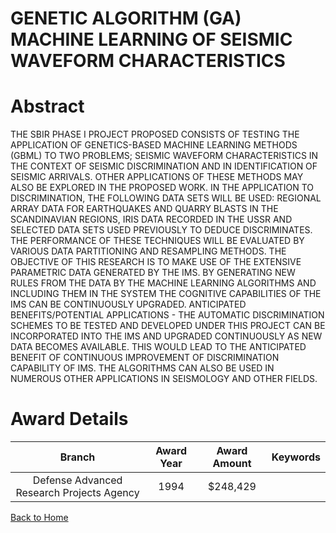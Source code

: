 
GENETIC ALGORITHM (GA) MACHINE LEARNING OF SEISMIC WAVEFORM CHARACTERISTICS
===========================================================================

# Abstract


THE SBIR PHASE I PROJECT PROPOSED CONSISTS OF TESTING THE APPLICATION OF GENETICS-BASED MACHINE LEARNING METHODS (GBML) TO TWO PROBLEMS; SEISMIC WAVEFORM CHARACTERISTICS IN THE CONTEXT OF SEISMIC DISCRIMINATION AND IN IDENTIFICATION OF SEISMIC ARRIVALS. OTHER APPLICATIONS OF THESE METHODS MAY ALSO BE EXPLORED IN THE PROPOSED WORK. IN THE APPLICATION TO DISCRIMINATION, THE FOLLOWING DATA SETS WILL BE USED: REGIONAL ARRAY DATA FOR EARTHQUAKES AND QUARRY BLASTS IN THE SCANDINAVIAN REGIONS, IRIS DATA RECORDED IN THE USSR AND SELECTED DATA SETS USED PREVIOUSLY TO DEDUCE DISCRIMINATES. THE PERFORMANCE OF THESE TECHNIQUES WILL BE EVALUATED BY VARIOUS DATA PARTITIONING AND RESAMPLING METHODS. THE OBJECTIVE OF THIS RESEARCH IS TO MAKE USE OF THE EXTENSIVE PARAMETRIC DATA GENERATED BY THE IMS. BY GENERATING NEW RULES FROM THE DATA BY THE MACHINE LEARNING ALGORITHMS AND INCLUDING THEM IN THE SYSTEM THE COGNITIVE CAPABILITIES OF THE IMS CAN BE CONTINUOUSLY UPGRADED. ANTICIPATED BENEFITS/POTENTIAL APPLICATIONS - THE AUTOMATIC DISCRIMINATION SCHEMES TO BE TESTED AND DEVELOPED UNDER THIS PROJECT CAN BE INCORPORATED INTO THE IMS AND UPGRADED CONTINUOUSLY AS NEW DATA BECOMES AVAILABLE. THIS WOULD LEAD TO THE ANTICIPATED BENEFIT OF CONTINUOUS IMPROVEMENT OF DISCRIMINATION CAPABILITY OF IMS. THE ALGORITHMS CAN ALSO BE USED IN NUMEROUS OTHER APPLICATIONS IN SEISMOLOGY AND OTHER FIELDS.  

# Award Details

|Branch|Award Year|Award Amount|Keywords|
| :---: | :---: | :---: | :---: |
|Defense Advanced Research Projects Agency|1994|$248,429||
  
  


[Back to Home](https://github.com/chrischow/dod_sbir_awards#386)